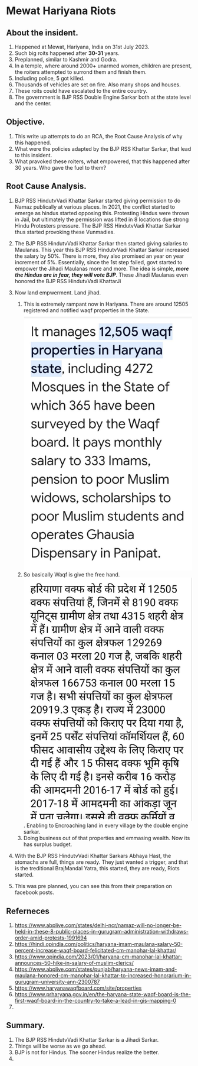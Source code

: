 # Mewat Hariyana Riots

## About the insident.
1. Happened at Mewat, Hariyana, India on 31st July 2023.
2. Such big roits happened after **30-31** years.
3. Preplanned, similar to Kashmir and Godra.
4. In a temple, where around 2000+ unarmed women, children are present, the roiters attempted to surrond them and finish them.
5. Including police, 5 got killed.
6. Thousands of vehicles are set on fire. Also many shops and houses.
7. These roits could have escalated to the entire country.
8. The government is BJP RSS Double Engine Sarkar both at the state level and the center. 

## Objective. 
1. This write up attempts to do an RCA, the Root Cause Analysis of why this happened.
2. What were the policies adapted by the BJP RSS Khattar Sarkar, that lead to this insident.
3. What pravoked these roiters, what empowered, that this happened after 30 years. Who gave the fuel to them?

## Root Cause Analysis.
1. BJP RSS HindutvVadi Khattar Sarkar started giving permission to do Namaz publically at various places. In 2021, the conflict started to emerge as hindus started opposing this. Protesting Hindus were thrown in Jail, but ultimately the permission was lifted in 8 locations due strong Hindu Protesters pressure. The BJP RSS HindutvVadi  Khattar Sarkar thus started provoking these Vunmadies.

2. The BJP RSS HindutvVadi Khattar Sarkar then started giving salaries to Maulanas. This year this BJP RSS HindutvVadi Khattar Sarkar increased the salary by 50%. There is more, they also promised an year on year increment of 5%. Essentially, since the 1st step failed, govt started to empower the Jihadi Maulanas more and more. The idea is simple, ***more the Hindus are in fear, they will vote BJP***. These Jihadi Maulanas even honored the BJP RSS HindutvVadi KhattarJi 

3. Now land empwerment. Land jihad. 

   1. This is extremely rampant now in Hariyana. There are around 12505 registered and notified waqf properties in the State.
   ![Waqf Props Eng](./images/50_50_Waqf_HariyanaEng.png) 
   2. So basically Waqf is give the free hand.
   ![Wqf Props Hindi](./images/50_50_Waqf_HariyanaHindi.png). Enabling to Encroaching land in every village by the double engine sarkar. 
   3. Doing business out of that properties and emmasing wealth. Now its has surplus budget.
   
4. With the BJP RSS HindutvVadi Khattar Sarkars Abhaya Hast, the stomachs are full, things are ready. They just wanted a trigger, and that is the treditional BrajMandal Yatra, this started, they are ready, Riots started.

5. This was pre planned, you can see this from their preparation on facebook posts.

## Referneces
1. https://www.abplive.com/states/delhi-ncr/namaz-will-no-longer-be-held-in-these-8-public-places-in-gurugram-administration-withdraws-order-amid-protests-1991694
2. https://hindi.opindia.com/politics/haryana-imam-maulana-salary-50-percent-increase-waqf-board-felicitated-cm-manohar-lal-khattar/
3. https://www.opindia.com/2023/01/haryana-cm-manohar-lal-khattar-announces-50-hike-in-salary-of-muslim-clerics/
4. https://www.abplive.com/states/punjab/haryana-news-imam-and-maulana-honored-cm-manohar-lal-khattar-to-increased-honorarium-in-gurugram-university-ann-2300787
5. https://www.haryanawaqfboard.com/site/properties
6. https://www.prharyana.gov.in/en/the-haryana-state-waqf-board-is-the-first-waqf-board-in-the-country-to-take-a-lead-in-gis-mapping-0
7. 

## Summary.
1. The BJP RSS HindutvVadi Khattar Sarkar is a Jihadi Sarkar. 
2. Things will be worse as we go ahead. 
3. BJP is not for Hindus. The sooner Hindus realize the better.
4. 